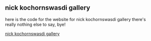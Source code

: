 ## nick kochornswasdi gallery

here is the code for the website for nick kochornswasdi gallery
there's really nothing else to say, bye!

[nick kochornswasdi gallery](https://nickkochornswasdigallery.com)
